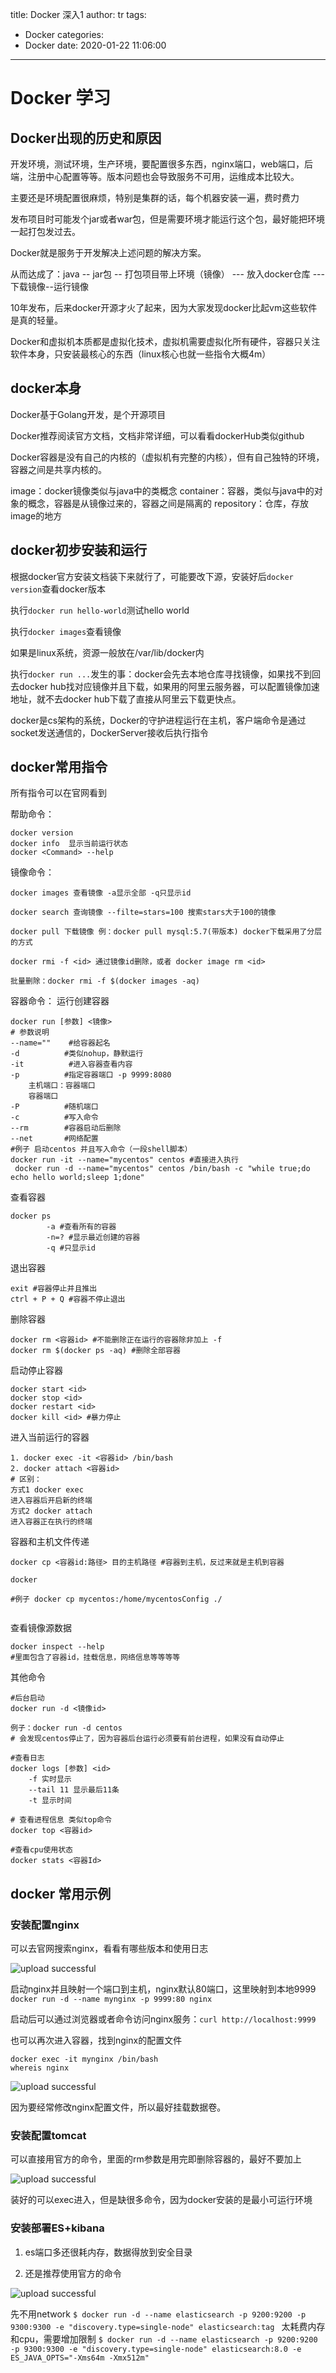 title: Docker 深入1
author: tr
tags:
  - Docker
categories:
  - Docker
date: 2020-01-22 11:06:00
---
# Docker 学习

<!--more-->

## Docker出现的历史和原因

开发环境，测试环境，生产环境，要配置很多东西，nginx端口，web端口，后端，注册中心配置等等。版本问题也会导致服务不可用，运维成本比较大。

主要还是环境配置很麻烦，特别是集群的话，每个机器安装一遍，费时费力

发布项目时可能发个jar或者war包，但是需要环境才能运行这个包，最好能把环境一起打包发过去。

Docker就是服务于开发解决上述问题的解决方案。

从而达成了：java -- jar包 -- 打包项目带上环境（镜像） --- 放入docker仓库 --- 下载镜像--运行镜像


10年发布，后来docker开源才火了起来，因为大家发现docker比起vm这些软件是真的轻量。

Docker和虚拟机本质都是虚拟化技术，虚拟机需要虚拟化所有硬件，容器只关注软件本身，只安装最核心的东西（linux核心也就一些指令大概4m）

## docker本身

Docker基于Golang开发，是个开源项目

Docker推荐阅读官方文档，文档非常详细，可以看看dockerHub类似github

Docker容器是没有自己的内核的（虚拟机有完整的内核），但有自己独特的环境，容器之间是共享内核的。

image：docker镜像类似与java中的类概念
container：容器，类似与java中的对象的概念，容器是从镜像过来的，容器之间是隔离的
repository：仓库，存放image的地方

## docker初步安装和运行

根据docker官方安装文档装下来就行了，可能要改下源，安装好后`docker version`查看docker版本

执行`docker run hello-world`测试hello world

执行`docker images`查看镜像

如果是linux系统，资源一般放在/var/lib/docker内

执行`docker run ...`发生的事：docker会先去本地仓库寻找镜像，如果找不到回去docker hub找对应镜像并且下载，如果用的阿里云服务器，可以配置镜像加速地址，就不去docker hub下载了直接从阿里云下载更快点。

docker是cs架构的系统，Docker的守护进程运行在主机，客户端命令是通过socket发送通信的，DockerServer接收后执行指令

## docker常用指令

所有指令可以在官网看到

帮助命令：
```
docker version
docker info  显示当前运行状态
docker <Command> --help
```
镜像命令：
```
docker images 查看镜像 -a显示全部 -q只显示id

docker search 查询镜像 --filte=stars=100 搜索stars大于100的镜像 

docker pull 下载镜像 例：docker pull mysql:5.7(带版本) docker下载采用了分层的方式

docker rmi -f <id> 通过镜像id删除，或者 docker image rm <id>

批量删除：docker rmi -f $(docker images -aq)
```

容器命令：
运行创建容器
```shell
docker run [参数] <镜像> 
# 参数说明
--name=""    #给容器起名
-d      	#类似nohup，静默运行
-it			 #进入容器查看内容
-p			#指定容器端口 -p 9999:8080
	主机端口：容器端口
    容器端口
-P 			#随机端口
-c			#写入命令
--rm		#容器启动后删除
--net		#网络配置
#例子 启动centos 并且写入命令（一段shell脚本）
docker run -it --name="mycentos" centos #直接进入执行
 docker run -d --name="mycentos" centos /bin/bash -c "while true;do echo hello world;sleep 1;done" 
```
查看容器
```shell
docker ps
		-a #查看所有的容器
        -n=? #显示最近创建的容器
        -q #只显示id
```

退出容器
```shell
exit #容器停止并且推出
ctrl + P + Q #容器不停止退出
```

删除容器
```shell
docker rm <容器id> #不能删除正在运行的容器除非加上 -f
docker rm $(docker ps -aq) #删除全部容器
```

启动停止容器
```shell
docker start <id>
docker stop <id>
docker restart <id>
docker kill <id> #暴力停止
```

进入当前运行的容器
```shell
1. docker exec -it <容器id> /bin/bash
2. docker attach <容器id> 
# 区别： 
方式1 docker exec
进入容器后开启新的终端
方式2 docker attach
进入容器正在执行的终端
```

容器和主机文件传递
```shell
docker cp <容器id:路径> 目的主机路径 #容器到主机，反过来就是主机到容器

docker 

#例子 docker cp mycentos:/home/mycentosConfig ./


```

查看镜像源数据
```shell
docker inspect --help
#里面包含了容器id，挂载信息，网络信息等等等等
```

其他命令
```shell
#后台启动
docker run -d <镜像id>

例子：docker run -d centos 
# 会发现centos停止了，因为容器后台运行必须要有前台进程，如果没有自动停止

#查看日志
docker logs [参数] <id>
	-f 实时显示
    --tail 11 显示最后11条
    -t 显示时间
    
# 查看进程信息 类似top命令
docker top <容器id>

#查看cpu使用状态
docker stats <容器Id>
```

## docker 常用示例

### 安装配置nginx

可以去官网搜索nginx，看看有哪些版本和使用日志

 
![upload successful](/images/pasted-92.png)

启动nginx并且映射一个端口到主机，nginx默认80端口，这里映射到本地9999
`docker run -d --name mynginx -p 9999:80 nginx`

启动后可以通过浏览器或者命令访问nginx服务：`curl http://localhost:9999`

也可以再次进入容器，找到nginx的配置文件
```shell
docker exec -it mynginx /bin/bash
whereis nginx
```

![upload successful](/images/pasted-93.png)

因为要经常修改nginx配置文件，所以最好挂载数据卷。

### 安装配置tomcat

可以直接用官方的命令，里面的rm参数是用完即删除容器的，最好不要加上

![upload successful](/images/pasted-94.png)

装好的可以exec进入，但是缺很多命令，因为docker安装的是最小可运行环境

### 安装部署ES+kibana

1. es端口多还很耗内存，数据得放到安全目录

2. 还是推荐使用官方的命令


![upload successful](/images/pasted-95.png)

先不用network
`$ docker run -d --name elasticsearch -p 9200:9200 -p 9300:9300 -e "discovery.type=single-node" elasticsearch:tag
`
太耗费内存和cpu，需要增加限制
`$ docker run -d --name elasticsearch -p 9200:9200 -p 9300:9300 -e "discovery.type=single-node" elasticsearch:8.0 -e ES_JAVA_OPTS="-Xms64m -Xmx512m"
`
